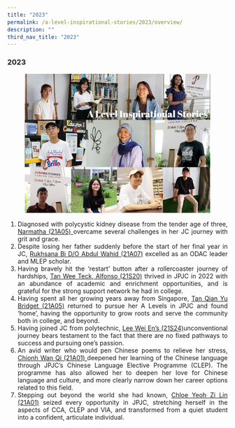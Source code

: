 ```yaml
---
title: "2023"
permalink: /a-level-inspirational-stories/2023/overview/
description: ""
third_nav_title: "2023"
---
```

<div align=justify>

<h3><strong>2023</strong></h3>

<figure>
<img src="/images/Accomplishment/2023/A Level Inspirational Stories 2023 Landing Page Collage.jpg">
</figure>
	
<ol>
<li>Diagnosed with polycystic kidney disease from the tender age of three, <a href="/a-level-inspirational-stories/2023/Narmatha">Narmatha (21A05) </a>overcame several challenges in her JC journey with grit and grace.</li>

<li>Despite losing her father suddenly before the start of her final year in JC, <a href="/accomplishments/students/a-level-inspirational-stories/2023/Rukhsana">Rukhsana Bi D/O Abdul Wahid (21A07)</a> excelled as an ODAC leader and MLEP scholar.</li>

<li>Having bravely hit the ‘restart’ button after a rollercoaster journey of hardships, <a href="/accomplishments/students/a-level-inspirational-stories/2023/TanWeeTeckAlfronso">Tan Wee Teck, Alfonso (21S20)</a> thrived in JPJC in 2022 with an abundance of academic and enrichment opportunities, and is grateful for the strong support network he had in college.</li>	
	
<li>Having spent all her growing years away from Singapore, <a href="/accomplishments/students/a-level-inspirational-stories/2023/TanQianYuBridget">Tan Qian Yu Bridget (21A05)</a> returned to pursue her A Levels in JPJC and found ‘home’, having the opportunity to grow roots and serve the community both in college, and beyond.</li>	
	
<li>Having joined JC from polytechnic, 
<a href="/accomplishments/students/a-level-inspirational-stories/2023/LeeWeiEn">Lee Wei En’s (21S24)</a>unconventional journey bears testament to the fact that there are no fixed pathways to success and pursuing one’s passion.</li>
	
<li>An avid writer who would pen Chinese poems to relieve her stress, <a href="/accomplishments/students/a-level-inspirational-stories/2023/ChionhWanQi">Chionh Wan Qi (21A01) </a>deepened her learning of the Chinese language through JPJC’s Chinese Language Elective Programme (CLEP). The programme has also allowed her to deepen her love for Chinese language and culture, and more clearly narrow down her career options related to this field.</li>	
	
<li>Stepping out beyond the world she had known, <a href="/accomplishments/students/a-level-inspirational-stories/2023/ChloeYeohZiLin">Chloe Yeoh Zi Lin (21A01)</a> seized every opportunity in JPJC, stretching herself in the aspects of CCA, CLEP and VIA, and transformed from a quiet student into a confident, articulate individual.</li>
	

<a href="/accomplishments/students/a-level-inspirational-stories/2023/">	
	
</ol>